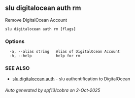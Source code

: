 ## slu digitalocean auth rm

Remove DigitalOcean Account

```
slu digitalocean auth rm [flags]
```

### Options

```
  -a, --alias string   Alias of DigitalOcean Account
  -h, --help           help for rm
```

### SEE ALSO

* [slu digitalocean auth](slu_digitalocean_auth.md)	 - slu authentification to DigitalOcean

###### Auto generated by spf13/cobra on 2-Oct-2025
